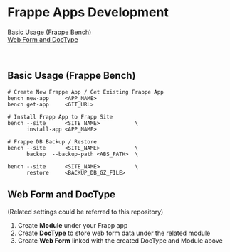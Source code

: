 # Frappe Apps Development
[Basic Usage (Frappe Bench)](#basic-usage)  
[Web Form and DocType](#web-form)


<br>

<a name="basic-usage"/>

## Basic Usage (Frappe Bench)
```shell
# Create New Frappe App / Get Existing Frappe App
bench new-app     <APP_NAME>
bench get-app     <GIT_URL>

# Install Frapp App to Frapp Site
bench --site      <SITE_NAME>           \
      install-app <APP_NAME>
      
# Frappe DB Backup / Restore
bench --site      <SITE_NAME>           \
      backup  --backup-path <ABS_PATH>  \

bench --site      <SITE_NAME>           \
      restore     <BACKUP_DB_GZ_FILE>
```

<a name="web-form"/>

## Web Form and DocType
(Related settings could be referred to this repository)
1. Create **Module** under your Frapp app
2. Create **DocType** to store web form data under the related module
3. Create **Web Form** linked with the created DocType and Module above